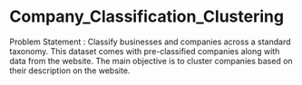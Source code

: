 # Company_Classification_Clustering
Problem Statement : Classify businesses and companies across a standard taxonomy.  This dataset comes with pre-classified companies along with data from the website.  The main objective is to cluster companies based on their description on the website.
